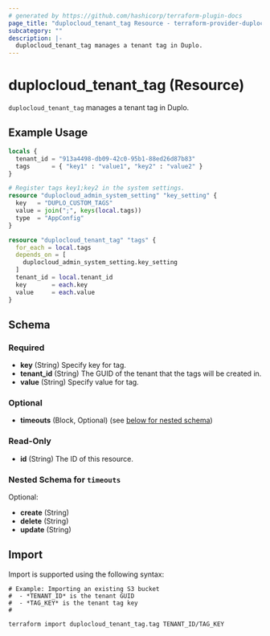 ```yaml
---
# generated by https://github.com/hashicorp/terraform-plugin-docs
page_title: "duplocloud_tenant_tag Resource - terraform-provider-duplocloud"
subcategory: ""
description: |-
  duplocloud_tenant_tag manages a tenant tag in Duplo.
---
```


# duplocloud_tenant_tag (Resource)

`duplocloud_tenant_tag` manages a tenant tag in Duplo.

## Example Usage

```terraform
locals {
  tenant_id = "913a4498-db09-42c0-95b1-88ed26d87b83"
  tags      = { "key1" : "value1", "key2" : "value2" }
}

# Register tags key1;key2 in the system settings.
resource "duplocloud_admin_system_setting" "key_setting" {
  key   = "DUPLO_CUSTOM_TAGS"
  value = join(";", keys(local.tags))
  type  = "AppConfig"
}

resource "duplocloud_tenant_tag" "tags" {
  for_each = local.tags
  depends_on = [
    duplocloud_admin_system_setting.key_setting
  ]
  tenant_id = local.tenant_id
  key       = each.key
  value     = each.value
}
```

<!-- schema generated by tfplugindocs -->
## Schema

### Required

- **key** (String) Specify key for tag.
- **tenant_id** (String) The GUID of the tenant that the tags will be created in.
- **value** (String) Specify value for tag.

### Optional

- **timeouts** (Block, Optional) (see [below for nested schema](#nestedblock--timeouts))

### Read-Only

- **id** (String) The ID of this resource.

<a id="nestedblock--timeouts"></a>
### Nested Schema for `timeouts`

Optional:

- **create** (String)
- **delete** (String)
- **update** (String)

## Import

Import is supported using the following syntax:

```shell
# Example: Importing an existing S3 bucket
#  - *TENANT_ID* is the tenant GUID
#  - *TAG_KEY* is the tenant tag key
#

terraform import duplocloud_tenant_tag.tag TENANT_ID/TAG_KEY
```
